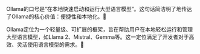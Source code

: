 Ollama的口号是“在本地快速启动和运行大型语言模型”。这句话简洁明了地传达了Ollama的核心价值：便捷性和本地化。🚀

Ollama定位为一个轻量级、可扩展的框架，旨在帮助用户在本地轻松运行和管理大型语言模型，如Llama 2、Mistral、Gemma等。这一定位满足了开发者对于高效、灵活使用语言模型的需求。🎯